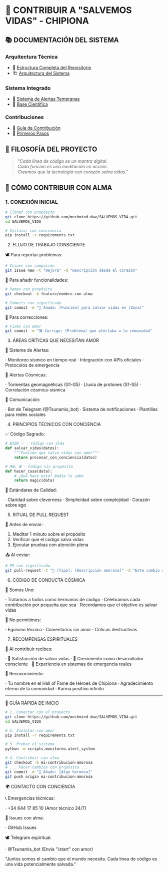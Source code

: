 # 🌊 CONTRIBUIR A "SALVEMOS VIDAS" - CHIPIONA
## 📚 DOCUMENTACIÓN DEL SISTEMA

### Arquitectura Técnica
- 📖 [Estructura Completa del Repositorio](docs/arquitectura/ESTRUCTURA_COMPLETA.md)
- 🏗️ [Arquitectura del Sistema](docs/arquitectura/ARQUITECTURA_SISTEMA.md)

### Sistema Integrado
- 🌊 [Sistema de Alertas Tempranas](docs/sistema/SISTEMA_INTEGRADO.md)
- 🔬 [Base Científica](docs/ciencia/BASE_CIENTIFICA.md)

### Contribuciones
- 🤝 [Guía de Contribución](docs/contribuir/GUIA_CONTRIBUCION.md)
- 🚀 [Primeros Pasos](docs/contribuir/PRIMEROS_PASOS.md)

## 🧘 FILOSOFÍA DEL PROYECTO

> *"Cada línea de código es un mantra digital.  
> Cada función es una meditación en acción.  
> Creemos que la tecnología con corazón salva vidas."*

## 🤝 CÓMO CONTRIBUIR CON ALMA

### 1. **CONEXIÓN INICIAL**
```bash
# Clonar con propósito
git clone https://github.com/mechmind-dwv/SALVEMOS_VIDA.git
cd SALVEMOS_VIDA

# Instalar con conciencia
pip install -r requirements.txt
```

2. FLUJO DE TRABAJO CONSCIENTE

🕊️ Para reportar problemas:

```bash
# Issues con compasión
git issue new -t "mejora" -d "Descripción desde el corazón"
```

💖 Para añadir funcionalidades:

```bash
# Ramas con propósito
git checkout -b feature/nombre-con-alma

# Commits con significado  
git commit -m "💖 Añade: [Función] para salvar vidas en [Zona]"
```

🌈 Para correcciones:

```bash
# Fixes con amor
git commit -m "🛠️ Corrige: [Problema] que afectaba a la comunidad"
```

3. ÁREAS CRÍTICAS QUE NECESITAN AMOR

🚨 Sistema de Alertas:

· Monitoreo sísmico en tiempo real
· Integración con APIs oficiales
· Protocolos de emergencia

🌌 Alertas Cósmicas:

· Tormentas geomagnéticas (G1-G5)
· Lluvia de protones (S1-S5)
· Correlación cósmica-sísmica

📱 Comunicación:

· Bot de Telegram (@Tsunamis_bot)
· Sistema de notificaciones
· Plantillas para redes sociales

4. PRINCIPIOS TÉCNICOS CON CONCIENCIA

✅ Código Sagrado:

```python
# BIEN ✅ - Código con alma
def salvar_vidas(datos):
    """Función que salva vidas con amor"""
    return procesar_con_conciencia(datos)

# MAL ❌ - Código sin propósito  
def hacer_cosa(data):
    # ¿Qué hace esto? Nadie lo sabe
    return magic(data)
```

📏 Estándares de Calidad:

· Claridad sobre cleverness
· Simplicidad sobre complejidad
· Corazón sobre ego

5. RITUAL DE PULL REQUEST

🧹 Antes de enviar:

1. Meditar 1 minuto sobre el propósito
2. Verificar que el código salva vidas
3. Ejecutar pruebas con atención plena

📤 Al enviar:

```bash
# PR con significado
git pull-request -t "💝 [Tipo]: [Descripción amorosa]" -d "Este cambio ayuda a [beneficio] porque [razón]"
```

6. CÓDIGO DE CONDUCTA CÓSMICA

🌟 Somos Uno:

· Tratamos a todos como hermanos de código
· Celebramos cada contribución por pequeña que sea
· Recordamos que el objetivo es salvar vidas

🚫 No permitimos:

· Egoísmo técnico
· Comentarios sin amor
· Críticas destructivas

7. RECOMPENSAS ESPIRITUALES

🎁 Al contribuir recibes:

· 💖 Satisfacción de salvar vidas
· 🌈 Crecimiento como desarrollador consciente
· 🚀 Experiencia en sistemas de emergencia reales

📜 Reconocimiento:

· Tu nombre en el Hall of Fame de Héroes de Chipiona
· Agradecimiento eterno de la comunidad
· Karma positivo infinito

---

🧭 GUÍA RÁPIDA DE INICIO

```bash
# 1. Conectar con el proyecto
git clone https://github.com/mechmind-dwv/SALVEMOS_VIDA.git
cd SALVEMOS_VIDA

# 2. Instalar con amor
pip install -r requirements.txt

# 3. Probar el sistema
python -m scripts.monitoreo.alert_system

# 4. Contribuir con alma
git checkout -b mi-contribucion-amorosa
# ... hacer cambios con propósito ...
git commit -m "💝 Añade: [Algo hermoso]"
git push origin mi-contribucion-amorosa
```

🌍 CONTACTO CON CONCIENCIA

📞 Emergencias técnicas:

· +34 644 17 85 10 (Amor técnico 24/7)

💌 Issues con alma:

· GitHub Issues

🕊️ Telegram espiritual:

· @Tsunamis_bot (Envía "/start" con amor)

"Juntos somos el cambio que el mundo necesita.
Cada línea de código es una vida potencialmente salvada."
